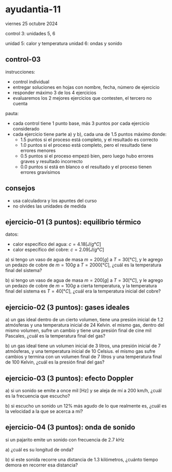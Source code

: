 # ayudantia-11

viernes 25 octubre 2024

control 3: unidades 5, 6

unidad 5: calor y temperatura
unidad 6: ondas y sonido

## control-03

instrucciones:

- control individual
- entregar soluciones en hojas con nombre, fecha, número de ejercicio
- responder máximo 3 de los 4 ejercicios
- evaluaremos los 2 mejores ejercicios que contesten, el tercero no cuenta

pauta:

- cada control tiene 1 punto base, más 3 puntos por cada ejercicio considerado
- cada ejercicio tiene parte a) y b), cada una de 1.5 puntos máximo donde:
  - 1.5 puntos si el proceso está completo, y el resultado es correcto
  - 1.0 puntos si el proceso está completo, pero el resultado tiene errores menores
  - 0.5 puntos si el proceso empezó bien, pero luego hubo errores graves y resultado incorrecto
  - 0.0 puntos si está en blanco o el resultado y el proceso tienen errores gravísimos

## consejos

- usa calculadora y los apuntes del curso
- no olvides las unidades de medida

## ejercicio-01 (3 puntos): equilibrio térmico

datos:

- calor específico del agua: $c = 4.18[J/g°C]$
- calor específico del cobre: $c = 2.09[J/g°C]$

a) si tengo un vaso de agua de masa $m = 200[g]$ a $T = 30[°C]$, y le agrego un pedazo de cobre de $m = 100 g$ a $T = 2000[°C]$, ¿cuál es la temperatura final del sistema?

b) si tengo un vaso de agua de masa $m = 200[g]$ a $T = 30[°C]$, y le agrego un pedazo de cobre de $m = 100 g$ a cierta temperatura, y la temperatura final del sistema es $T = 40[°C]$, ¿cuál era la temperatura inicial del cobre?

## ejercicio-02 (3 puntos): gases ideales

a) un gas ideal dentro de un cierto volumen, tiene una presión inicial de 1.2 atmósferas y una temperatura inicial de 24 Kelvin. el mismo gas, dentro del mismo volumen, sufre un cambio y tiene una presión final de cine mil Pascales, ¿cuál es la temperatura final del gas?

b) un gas ideal tiene un volumen inicial de 3 litros, una presión inicial de 7 atmósferas, y una temperatura inicial de 10 Celsius. el mismo gas sufre cambios y termina con un volumen final de 7 litros y una temperatura final de 100 Kelvin, ¿cuál es la presión final del gas?

## ejercicio-03 (3 puntos): efecto Doppler

a) si un sonido se emite a once mil [Hz] y se aleja de mí a 200 km/h, ¿cuál es la frecuencia que escucho?

b) si escucho un sonido un 12% más agudo de lo que realmente es, ¿cuál es la velocidad a la que se acerca a mí?

## ejercicio-04 (3 puntos): onda de sonido

si un pajarito emite un sonido con frecuencia de 2.7 kHz

a) ¿cuál es su longitud de onda?

b) si este sonida recorre una distancia de 1.3 kilómetros, ¿cuánto tiempo demora en recorrer esa distancia?
